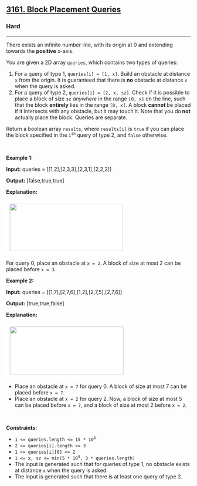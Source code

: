 <h2><a href="https://leetcode.com/problems/block-placement-queries">3161. Block Placement Queries</a></h2><h3>Hard</h3><hr><p>There exists an infinite number line, with its origin at 0 and extending towards the <strong>positive</strong> x-axis.</p>

<p>You are given a 2D array <code>queries</code>, which contains two types of queries:</p>

<ol>
	<li>For a query of type 1, <code>queries[i] = [1, x]</code>. Build an obstacle at distance <code>x</code> from the origin. It is guaranteed that there is <strong>no</strong> obstacle at distance <code>x</code> when the query is asked.</li>
	<li>For a query of type 2, <code>queries[i] = [2, x, sz]</code>. Check if it is possible to place a block of size <code>sz</code> <em>anywhere</em> in the range <code>[0, x]</code> on the line, such that the block <strong>entirely</strong> lies in the range <code>[0, x]</code>. A block <strong>cannot </strong>be placed if it intersects with any obstacle, but it may touch it. Note that you do<strong> not</strong> actually place the block. Queries are separate.</li>
</ol>

<p>Return a boolean array <code>results</code>, where <code>results[i]</code> is <code>true</code> if you can place the block specified in the <code>i<sup>th</sup></code> query of type 2, and <code>false</code> otherwise.</p>

<p>&nbsp;</p>
<p><strong class="example">Example 1:</strong></p>

<div class="example-block">
<p><strong>Input:</strong> <span class="example-io">queries = [[1,2],[2,3,3],[2,3,1],[2,2,2]]</span></p>

<p><strong>Output:</strong> <span class="example-io">[false,true,true]</span></p>

<p><strong>Explanation:</strong></p>

<p><strong><img alt="" src="https://assets.leetcode.com/uploads/2024/04/22/example0block.png" style="padding: 10px; background: rgb(255, 255, 255); border-radius: 0.5rem; width: 309px; height: 129px;" /></strong></p>

<p>For query 0, place an obstacle at <code>x = 2</code>. A block of size at most 2 can be placed before <code>x = 3</code>.</p>
</div>

<p><strong class="example">Example 2:</strong></p>

<div class="example-block">
<p><strong>Input:</strong> <span class="example-io">queries = </span>[[1,7],[2,7,6],[1,2],[2,7,5],[2,7,6]]<!-- notionvc: 4a471445-5af1-4d72-b11b-94d351a2c8e9 --></p>

<p><strong>Output:</strong> [true,true,false]</p>

<p><strong>Explanation:</strong></p>

<p><strong><img alt="" src="https://assets.leetcode.com/uploads/2024/04/22/example1block.png" style="padding: 10px; background: rgb(255, 255, 255); border-radius: 0.5rem; width: 310px; height: 130px;" /></strong></p>

<ul>
	<li>Place an obstacle at <code>x = 7</code> for query 0. A block of size at most 7 can be placed before <code>x = 7</code>.</li>
	<li>Place an obstacle at <code>x = 2</code> for query 2. Now, a block of size at most 5 can be placed before <code>x = 7</code>, and a block of size at most 2 before <code>x = 2</code>.</li>
</ul>
</div>

<p>&nbsp;</p>
<p><strong>Constraints:</strong></p>

<ul>
	<li><code>1 &lt;= queries.length &lt;= 15 * 10<sup>4</sup></code></li>
	<li><code>2 &lt;= queries[i].length &lt;= 3</code></li>
	<li><code>1 &lt;= queries[i][0] &lt;= 2</code></li>
	<li><code>1 &lt;= x, sz &lt;= min(5 * 10<sup>4</sup>, 3 * queries.length)</code></li>
	<li>The input is generated such that for queries of type 1, no obstacle exists at distance <code>x</code> when the query is asked.</li>
	<li>The input is generated such that there is at least one query of type 2.</li>
</ul>
